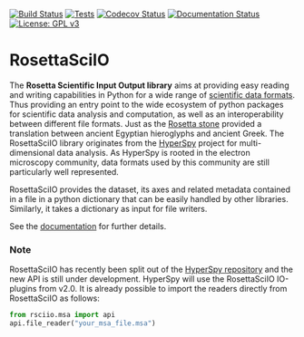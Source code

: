 [![Build Status](https://dev.azure.com/hyperspy/rosettasciio/_apis/build/status/HyperSpy.rosettasciio?branchName=main)](https://dev.azure.com/Hyperspy/rosettasciio/_build/latest?definitionId=3&branchName=main)
[![Tests](https://github.com/hyperspy/rosettasciio/workflows/Tests/badge.svg)](https://github.com/hyperspy/rosettasciio/actions)
[![Codecov Status](https://codecov.io/gh/hyperspy/rosettasciio/branch/main/graph/badge.svg?token=8ZFX8X4Z1I)](https://codecov.io/gh/hyperspy/rosettasciio)
[![Documentation Status](https://readthedocs.org/projects/rosettasciio/badge/?version=latest)](https://rosettasciio.readthedocs.io/en/latest/?badge=latest)
[![License: GPL v3](https://img.shields.io/badge/License-GPLv3-blue.svg)](https://www.gnu.org/licenses/gpl-3.0)
<!-- [![Python Version](https://img.shields.io/pypi/pyversions/rosettasciio.svg?style=flat)](https://pypi.python.org/pypi/rosettasciio) -->
<!-- [![PyPi Version](https://img.shields.io/pypi/v/rosettasciio.svg?style=flat)](https://pypi.python.org/pypi/rosettasciio) -->
<!-- [![Anaconda Version](https://anaconda.org/conda-forge/rosettasciio/badges/version.svg)](https://anaconda.org/conda-forge/rosettasciio) -->
<!-- [![DOI](https://zenodo.org/badge/DOI/10.5281/zenodo.xxxxxxx.svg)](https://doi.org/10.5281/zenodo.xxxxxxx) -->


# RosettaSciIO

The **Rosetta Scientific Input Output library** aims at providing easy reading and
writing capabilities in Python for a wide range of
[scientific data formats](https://hyperspy.org/rosettasciio/supported_formats/index.html). Thus
providing an entry point to the wide ecosystem of python packages for scientific data
analysis and computation, as well as an interoperability between different file
formats. Just as the [Rosetta stone](https://en.wikipedia.org/wiki/Rosetta_Stone)
provided a translation between ancient Egyptian hieroglyphs and ancient Greek.
The RosettaSciIO library originates from the [HyperSpy](https://hyperspy.org)
project for multi-dimensional data analysis. As HyperSpy is rooted in the electron
microscopy community, data formats used by this community are still particularly
well represented.

RosettaSciIO provides the dataset, its axes and related metadata contained in a
file in a python dictionary that can be easily handled by other libraries.
Similarly, it takes a dictionary as input for file writers.

See the [documentation](https://hyperspy.org/rosettasciio) for further details.

### Note

RosettaSciIO has recently been split out of the [HyperSpy repository](https://github.com/hyperspy/hyperspy) and the new API is still under development. HyperSpy will use the RosettaSciIO IO-plugins from v2.0. It is already possible to import the readers directly from RosettaSciIO as follows:

```python
from rsciio.msa import api
api.file_reader("your_msa_file.msa")
```
